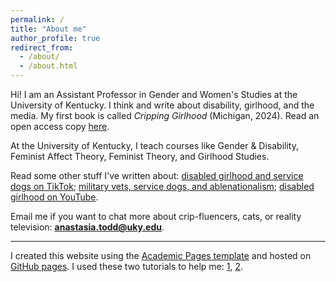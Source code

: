 ```yaml
---
permalink: /
title: "About me"
author_profile: true
redirect_from: 
  - /about/
  - /about.html
---
```


Hi! I am an Assistant Professor in Gender and Women's Studies at the University of Kentucky. I think and write about disability, girlhood, and the media. My first book is called *Cripping Girlhood* (Michigan, 2024). Read an open access copy [here](https://doi.org/10.3998/mpub.12769443).

At the University of Kentucky, I teach courses like Gender & Disability, Feminist Affect Theory, Feminist Theory, and Girlhood Studies. 

Read some other stuff I've written about: [disabled girlhood and service dogs on TikTok](https://www.mdpi.com/2075-4698/14/2/30); [military vets, service dogs, and ablenationalism](https://ojs.library.osu.edu/index.php/dsq/article/view/8297); [disabled girlhood on YouTube](https://www.berghahnjournals.com/view/journals/girlhood-studies/11/3/ghs110305.xml). 

Email me if you want to chat more about crip-fluencers, cats, or reality television: **anastasia.todd@uky.edu**. 






---
I created this website using the [Academic Pages template](https://github.com/academicpages/academicpages.github.io) and hosted on [GitHub pages](https://pages.github.com). I used these two tutorials to help me: [1](https://jayrobwilliams.com/posts/2020/06/academic-website/), [2](https://medium.com/@carlbettosi/create-a-personal-academic-website-easily-with-github-pages-and-jekyll-minimal-coding-f1115eeb5ab7). 




